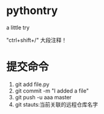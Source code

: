 # pythontry
a little try

 "ctrl+shift+/"  大段注释！
 




<!-- splite -->
# 提交命令
1. git add file.py
2. git commit -m "I added a file"
3. git push -u aaa master
4. git stauts:当前关联的远程仓库名字
